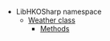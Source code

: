 * LibHKOSharp namespace
  * [Weather class](/en-uk/LibHKOSharp_namespace/Weather_class/)
    * [Methods](/en-uk/LibHKOSharp_namespace/Weather_class/methods)